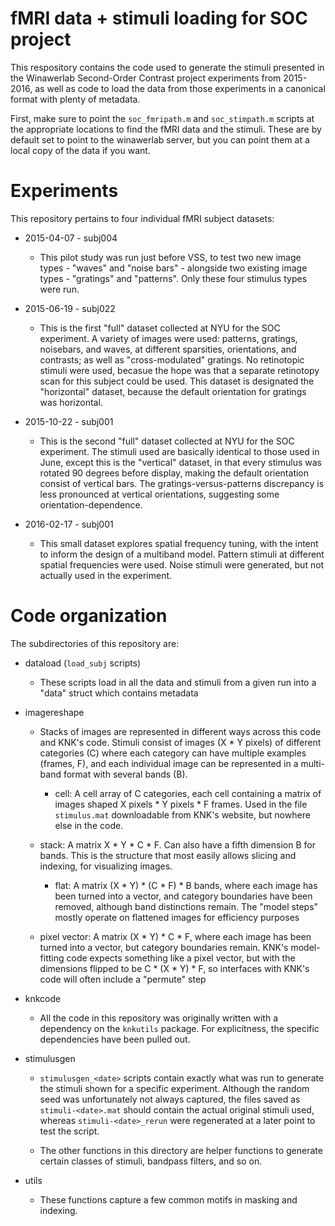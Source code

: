 fMRI data + stimuli loading for SOC project
==========================================

This respository contains the code used to generate the stimuli
presented in the Winawerlab Second-Order Contrast project experiments
from 2015-2016, as well as code to load the data from those
experiments in a canonical format with plenty of metadata.

First, make sure to point the `soc_fmripath.m` and `soc_stimpath.m`
scripts at the appropriate locations to find the fMRI data and the
stimuli. These are by default set to point to the winawerlab server,
but you can point them at a local copy of the data if you want.


Experiments
===========

This repository pertains to four individual fMRI subject datasets:

  * 2015-04-07 - subj004

    * This pilot study was run just before VSS, to test two new image
      types - "waves" and "noise bars" - alongside two existing image
      types - "gratings" and "patterns". Only these four stimulus
      types were run.

  * 2015-06-19 - subj022

    * This is the first "full" dataset collected at NYU for the SOC
      experiment. A variety of images were used: patterns, gratings,
      noisebars, and waves, at different sparsities, orientations, and
      contrasts; as well as "cross-modulated" gratings. No retinotopic
      stimuli were used, becasue the hope was that a separate
      retinotopy scan for this subject could be used. This dataset is
      designated the "horizontal" dataset, because the default
      orientation for gratings was horizontal.

  * 2015-10-22 - subj001

    * This is the second "full" dataset collected at NYU for the SOC
      experiment. The stimuli used are basically identical to those
      used in June, except this is the "vertical" dataset, in that
      every stimulus was rotated 90 degrees before display, making the
      default orientation consist of vertical bars. The
      gratings-versus-patterns discrepancy is less pronounced at
      vertical orientations, suggesting some orientation-dependence.

  * 2016-02-17 - subj001

    * This small dataset explores spatial frequency tuning, with the
      intent to inform the design of a multiband model. Pattern
      stimuli at different spatial frequencies were used. Noise
      stimuli were generated, but not actually used in the experiment.


Code organization
=================
The subdirectories of this repository are:
  
  * dataload (`load_subj` scripts)
  
    * These scripts load in all the data and stimuli from a given run
      into a "data" struct which contains metadata
      
  * imagereshape
  
    * Stacks of images are represented in different ways across this
      code and KNK's code. Stimuli consist of images (X * Y pixels) of
      different categories (C) where each category can have multiple
      examples (frames, F), and each individual image can be
      represented in a multi-band format with several bands (B).

        * cell: A cell array of C categories, each cell containing a
          matrix of images shaped X pixels * Y pixels * F frames. Used
          in the file `stimulus.mat` downloadable from KNK's
          website, but nowhere else in the code.
				      
	* stack: A matrix X * Y * C * F. Can also have a fifth
          dimension B for bands. This is the structure that most
          easily allows slicing and indexing, for visualizing images.
  
        * flat: A matrix (X * Y) * (C * F) * B bands, where each image has
	  been turned into a vector, and category boundaries have been
	  removed, although band distinctions remain. The "model
	  steps" mostly operate on flattened images for efficiency
	  purposes
										    
	* pixel vector: A matrix (X * Y) * C * F, where each image has
          been turned into a vector, but category boundaries
          remain. KNK's model-fitting code expects something like a
          pixel vector, but with the dimensions flipped to be C *
          (X * Y) * F, so interfaces with KNK's code will often include
          a "permute" step

  * knkcode
  
     * All the code in this repository was originally written with a
       dependency on the `knkutils` package. For explicitness, the
       specific dependencies have been pulled out.


  * stimulusgen

     * `stimulusgen_<date>` scripts contain exactly what was run to
        generate the stimuli shown for a specific experiment.
        Although the random seed was unfortunately not always
        captured, the files saved as `stimuli-<date>.mat` should
        contain the actual original stimuli used, whereas
        `stimuli-<date>_rerun` were regenerated at a later point
        to test the script.
	
     * The other functions in this directory are helper functions to
       generate certain classes of stimuli, bandpass filters, and so
       on.

  * utils

     * These functions capture a few common motifs in masking and indexing.
       
										    


